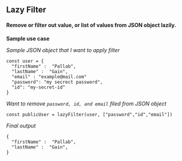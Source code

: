 ## Lazy Filter

#### Remove or filter out value, or list of values from JSON object lazily.

**Sample use case**

*Sample JSON object that I want to apply filter*

```
const user = {
  "firstName" :  "Pallab",
  "lastName" :  "Gain",
  "email" : "example@mail.com"
  "password": "my secrect password",
  "id": "my-secret-id"
}
```

*Want to remove `password, id, and email` filed from JSON object*

```
const publicUser = lazyFilter(user, ["password","id","email"])
```

*Final output* 

```
{
  "firstName" :  "Pallab",
  "lastName" :  "Gain",
}
```

